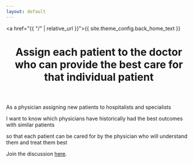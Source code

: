 ```yaml
---
layout: default
---
```


<a href="{{ "/" | relative_url }}">{{ site.theme_config.back_home_text }}</a>

<header>
  <h1>Assign each patient to the doctor who can provide the best care for that individual patient
</h1>
</header>

As a physician assigning new patients to hospitalists and specialists

I want to know which physicians have historically had the best outcomes with similar patients

so that each patient can be cared for by the physician who will understand them and treat them best

Join the discussion [here](https://github.com/MIS-GrApH-AI/mis-graph-ai.github.io/discussions/23).